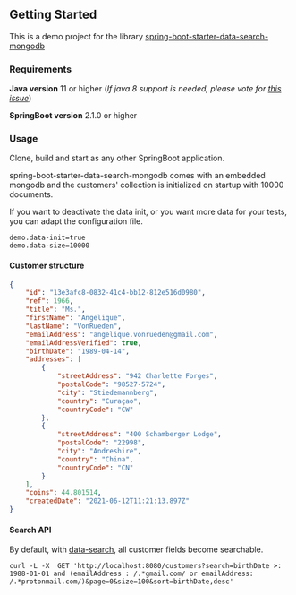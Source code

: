 ## Getting Started

This is a demo project for the library [spring-boot-starter-data-search-mongodb](https://github.com/commerce-io/spring-boot-starter-data-search)

### Requirements
**Java version** 11 or higher (_If java 8 support is needed, please vote for [this issue](https://github.com/commerce-io/spring-boot-starter-data-search/issues/3)_)

**SpringBoot version** 2.1.0 or higher

### Usage
Clone, build and start as any other SpringBoot application.

spring-boot-starter-data-search-mongodb comes with an embedded mongodb and the customers' collection is initialized 
on startup with 10000 documents. 

If you want to deactivate the data init, or you want more data for your tests, 
you can adapt the configuration file.

```properties
demo.data-init=true
demo.data-size=10000
```

#### Customer structure
```json
{
    "id": "13e3afc8-0832-41c4-bb12-812e516d0980",
    "ref": 1966,
    "title": "Ms.",
    "firstName": "Angelique",
    "lastName": "VonRueden",
    "emailAddress": "angelique.vonrueden@gmail.com",
    "emailAddressVerified": true,
    "birthDate": "1989-04-14",
    "addresses": [
        {
            "streetAddress": "942 Charlette Forges",
            "postalCode": "98527-5724",
            "city": "Stiedemannberg",
            "country": "Curaçao",
            "countryCode": "CW"
        },
        {
            "streetAddress": "400 Schamberger Lodge",
            "postalCode": "22998",
            "city": "Andreshire",
            "country": "China",
            "countryCode": "CN"
        }
    ],
    "coins": 44.801514,
    "createdDate": "2021-06-12T11:21:13.897Z"
}
```

#### Search API

By default, with  [data-search](https://github.com/commerce-io/spring-boot-starter-data-search), all customer fields become searchable. 
```cURL
curl -L -X  GET 'http://localhost:8080/customers?search=birthDate >: 1988-01-01 and (emailAddress : /.*gmail.com/ or emailAddress: /.*protonmail.com/)&page=0&size=100&sort=birthDate,desc'
```